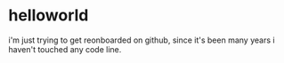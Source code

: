 # helloworld
i'm just trying to get reonboarded on github, since it's been many years i haven't touched any code line.
